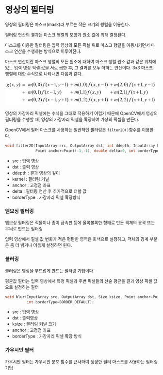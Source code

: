 # 영상의 필터링

영상의 필터링은 마스크(mask)라 부르는 작은 크기의 행렬을 이용한다.

필터링 연산의 결과는 마스크 행렬의 모양과 원소 값에 의해 결정된다.

마스크를 이용한 필터링은 입력 영상의 모든 픽셀 위로 마스크 행렬을 이동시키면서 마스크 연산을 수행하는 방식으로 이루어진다.

마스크 연산이란 마스크 행렬의 모든 원소에 대하여 마스크 행렬 원소 값과 같은 위치에 있는 입력 영상 픽셀 값을 서로 곱한 후, 그 결과를 모두 더하는 연산이다. 3x3 마스크 행렬에 대한 수식으로 나타내면 다음과 같다.

![](https://github.com/bongwon-suh/TIL/blob/master/img/1005/03.JPG?raw=true)

영상의 가장자리 픽셀에는 수식을 그대로 적용하기 어렵기 때문에 OpenCV에서 영상의 필터링을 수행할 때, 영상의 가장자리 픽셀을 확장하여 가상의 픽셀을 만든다.



OpenCV에서 필터 마스크를 사용하는 일반적인 필터링은 `filter2D()`함수를 이용한다.

```c++
void filter2D(InputArray src, OutputArray dst, int ddepth, InputArray kernel,
              Point anchor=Point(-1,-1), double delta=0, int borderType=BORDER_DEFAULT)
```

- src : 입력 영상
- dst : 출력 영상
- ddepth : 결과 영상의 깊이
- kernel : 필터링 커널
- anchor : 고정점 좌표
- delta : 필터링 연산 후 추가적으로 더할 값
- borderType : 가장자리 픽셀 확장방식



### 엠보싱 필터링

엠보싱 필터링은 직물이나 종이 금속판 등에 올록볼록한 형태로 만든 객체의 윤곽 또는 무늬로 만드는 필터링

입력 영상에서 필셀 값 변화가 적은 평탄한 영역은 회색으로 설정하고, 객체의 경계 부분은 좀 더 밝거나 어둡게 설정하면 된다.



### 블러링

블러링은 영상을 부드럽게 만드는 필터링 기법이다.

평균값 필터는 입력 영상에서 특정 픽셀과 주변 픽셀들의 산술 평균을 결과 영상 픽셀 값으로 설정하는 필터

```c++
void blur(InputArray src, OutputArray dst, Size ksize, Point anchor=Point(-1,-1),
          int borderType=BORDER_DEFAULT);
```

- src : 입력 영상
- dst : 출력영상
- ksize : 블러링 커널 크기
- anchor : 고정점 좌표
- borderType : 가장자리 픽셀 확장 방식



### 가우시안 필터

가우시안 필터는 가우시안 분포 함수를 근사하여 생성한 필터 마스크를 사용하는 필터링 기법